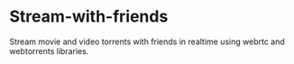 # Stream-with-friends

Stream movie and video torrents with friends in realtime using webrtc and webtorrents libraries.
